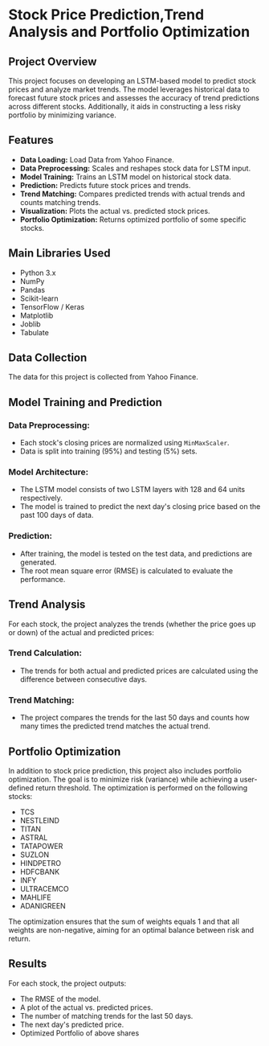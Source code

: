 # Stock Price Prediction,Trend Analysis and Portfolio Optimization

## Project Overview
This project focuses on developing an LSTM-based model to predict stock prices and analyze market trends. The model leverages historical data to forecast future stock prices and assesses the accuracy of trend predictions across different stocks. Additionally, it aids in constructing a less risky portfolio by minimizing variance.

## Features
- **Data Loading:** Load Data from Yahoo Finance.
- **Data Preprocessing:** Scales and reshapes stock data for LSTM input.
- **Model Training:** Trains an LSTM model on historical stock data.
- **Prediction:** Predicts future stock prices and trends.
- **Trend Matching:** Compares predicted trends with actual trends and counts matching trends.
- **Visualization:** Plots the actual vs. predicted stock prices.
- **Portfolio Optimization:** Returns optimized portfolio of some specific stocks.

## Main Libraries Used
- Python 3.x
- NumPy
- Pandas
- Scikit-learn
- TensorFlow / Keras
- Matplotlib
- Joblib
- Tabulate

## Data Collection
The data for this project is collected from  Yahoo Finance.

## Model Training and Prediction

### Data Preprocessing:
- Each stock's closing prices are normalized using `MinMaxScaler`.
- Data is split into training (95%) and testing (5%) sets.

### Model Architecture:
- The LSTM model consists of two LSTM layers with 128 and 64 units respectively.
- The model is trained to predict the next day's closing price based on the past 100 days of data.

### Prediction:
- After training, the model is tested on the test data, and predictions are generated.
- The root mean square error (RMSE) is calculated to evaluate the performance.

## Trend Analysis
For each stock, the project analyzes the trends (whether the price goes up or down) of the actual and predicted prices:

### Trend Calculation:
- The trends for both actual and predicted prices are calculated using the difference between consecutive days.

### Trend Matching:
- The project compares the trends for the last 50 days and counts how many times the predicted trend matches the actual trend.

## Portfolio Optimization
In addition to stock price prediction, this project also includes portfolio optimization. The goal is to minimize risk (variance) while achieving a user-defined return threshold. The optimization is performed on the following stocks:
- TCS
- NESTLEIND
- TITAN
- ASTRAL
- TATAPOWER
- SUZLON
- HINDPETRO
- HDFCBANK
- INFY
- ULTRACEMCO
- MAHLIFE
- ADANIGREEN

The optimization ensures that the sum of weights equals 1 and that all weights are non-negative, aiming for an optimal balance between risk and return.
## Results
For each stock, the project outputs:
- The RMSE of the model.
- A plot of the actual vs. predicted prices.
- The number of matching trends for the last 50 days.
- The next day's predicted price.
- Optimized Portfolio of above shares


